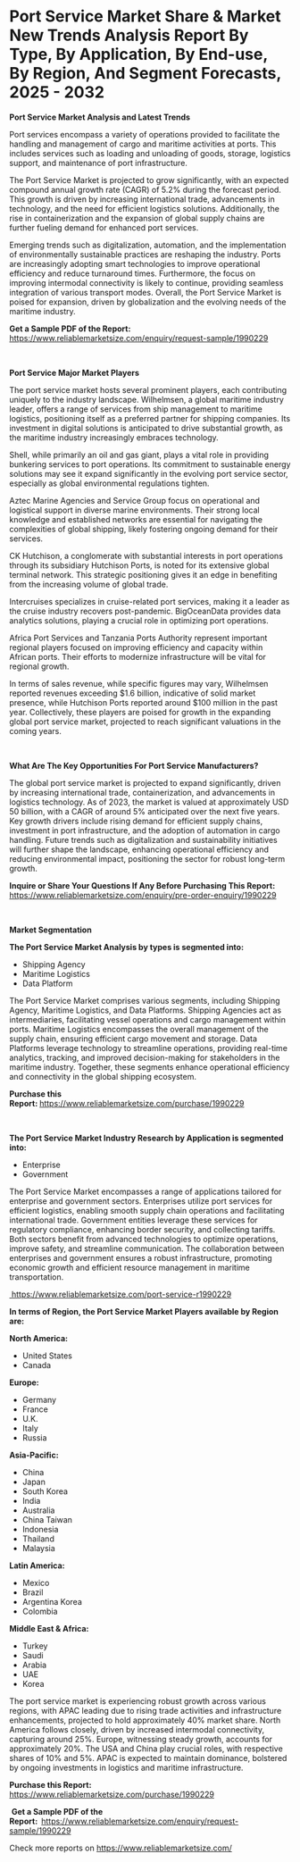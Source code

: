 <p><h1>Port Service Market Share & Market New Trends Analysis Report By Type, By Application, By End-use, By Region, And Segment Forecasts, 2025 - 2032</h1></p><p><strong>Port Service Market Analysis and Latest Trends</strong></p>
<p><p>Port services encompass a variety of operations provided to facilitate the handling and management of cargo and maritime activities at ports. This includes services such as loading and unloading of goods, storage, logistics support, and maintenance of port infrastructure. </p><p>The Port Service Market is projected to grow significantly, with an expected compound annual growth rate (CAGR) of 5.2% during the forecast period. This growth is driven by increasing international trade, advancements in technology, and the need for efficient logistics solutions. Additionally, the rise in containerization and the expansion of global supply chains are further fueling demand for enhanced port services. </p><p>Emerging trends such as digitalization, automation, and the implementation of environmentally sustainable practices are reshaping the industry. Ports are increasingly adopting smart technologies to improve operational efficiency and reduce turnaround times. Furthermore, the focus on improving intermodal connectivity is likely to continue, providing seamless integration of various transport modes. Overall, the Port Service Market is poised for expansion, driven by globalization and the evolving needs of the maritime industry.</p></p>
<p><strong>Get a Sample PDF of the Report:&nbsp;</strong> <a href="https://www.reliablemarketsize.com/enquiry/request-sample/1990229?utm_campaign=1197&utm_medium=2&utm_source=Github&utm_content=ia&utm_term=10032025&utm_id=port-service">https://www.reliablemarketsize.com/enquiry/request-sample/1990229</a></p>
<p>&nbsp;</p>
<p><strong>Port Service Major Market Players</strong></p>
<p><p>The port service market hosts several prominent players, each contributing uniquely to the industry landscape. Wilhelmsen, a global maritime industry leader, offers a range of services from ship management to maritime logistics, positioning itself as a preferred partner for shipping companies. Its investment in digital solutions is anticipated to drive substantial growth, as the maritime industry increasingly embraces technology.</p><p>Shell, while primarily an oil and gas giant, plays a vital role in providing bunkering services to port operations. Its commitment to sustainable energy solutions may see it expand significantly in the evolving port service sector, especially as global environmental regulations tighten.</p><p>Aztec Marine Agencies and Service Group focus on operational and logistical support in diverse marine environments. Their strong local knowledge and established networks are essential for navigating the complexities of global shipping, likely fostering ongoing demand for their services.</p><p>CK Hutchison, a conglomerate with substantial interests in port operations through its subsidiary Hutchison Ports, is noted for its extensive global terminal network. This strategic positioning gives it an edge in benefiting from the increasing volume of global trade.</p><p>Intercruises specializes in cruise-related port services, making it a leader as the cruise industry recovers post-pandemic. BigOceanData provides data analytics solutions, playing a crucial role in optimizing port operations.</p><p>Africa Port Services and Tanzania Ports Authority represent important regional players focused on improving efficiency and capacity within African ports. Their efforts to modernize infrastructure will be vital for regional growth.</p><p>In terms of sales revenue, while specific figures may vary, Wilhelmsen reported revenues exceeding $1.6 billion, indicative of solid market presence, while Hutchison Ports reported around $100 million in the past year. Collectively, these players are poised for growth in the expanding global port service market, projected to reach significant valuations in the coming years.</p></p>
<p>&nbsp;</p>
<p><strong>What Are The Key Opportunities For Port Service Manufacturers?</strong></p>
<p><p>The global port service market is projected to expand significantly, driven by increasing international trade, containerization, and advancements in logistics technology. As of 2023, the market is valued at approximately USD 50 billion, with a CAGR of around 5% anticipated over the next five years. Key growth drivers include rising demand for efficient supply chains, investment in port infrastructure, and the adoption of automation in cargo handling. Future trends such as digitalization and sustainability initiatives will further shape the landscape, enhancing operational efficiency and reducing environmental impact, positioning the sector for robust long-term growth.</p></p>
<p><strong>Inquire or Share Your Questions If Any Before Purchasing This Report:</strong> <a href="https://www.reliablemarketsize.com/enquiry/pre-order-enquiry/1990229?utm_campaign=1197&utm_medium=2&utm_source=Github&utm_content=ia&utm_term=10032025&utm_id=port-service">https://www.reliablemarketsize.com/enquiry/pre-order-enquiry/1990229</a></p>
<p>&nbsp;</p>
<p><strong>Market Segmentation</strong></p>
<p><strong>The Port Service Market Analysis by types is segmented into:</strong></p>
<p><ul><li>Shipping Agency</li><li>Maritime Logistics</li><li>Data Platform</li></ul></p>
<p><p>The Port Service Market comprises various segments, including Shipping Agency, Maritime Logistics, and Data Platforms. Shipping Agencies act as intermediaries, facilitating vessel operations and cargo management within ports. Maritime Logistics encompasses the overall management of the supply chain, ensuring efficient cargo movement and storage. Data Platforms leverage technology to streamline operations, providing real-time analytics, tracking, and improved decision-making for stakeholders in the maritime industry. Together, these segments enhance operational efficiency and connectivity in the global shipping ecosystem.</p></p>
<p><strong>Purchase this Report:&nbsp;</strong><a href="https://www.reliablemarketsize.com/purchase/1990229?utm_campaign=1197&utm_medium=2&utm_source=Github&utm_content=ia&utm_term=10032025&utm_id=port-service">https://www.reliablemarketsize.com/purchase/1990229</a></p>
<p>&nbsp;</p>
<p><strong>The Port Service Market Industry Research by Application is segmented into:</strong></p>
<p><ul><li>Enterprise</li><li>Government</li></ul></p>
<p><p>The Port Service Market encompasses a range of applications tailored for enterprise and government sectors. Enterprises utilize port services for efficient logistics, enabling smooth supply chain operations and facilitating international trade. Government entities leverage these services for regulatory compliance, enhancing border security, and collecting tariffs. Both sectors benefit from advanced technologies to optimize operations, improve safety, and streamline communication. The collaboration between enterprises and government ensures a robust infrastructure, promoting economic growth and efficient resource management in maritime transportation.</p></p>
<p><a href="https://www.reliablemarketsize.com/port-service-r1990229?utm_campaign=1197&utm_medium=2&utm_source=Github&utm_content=ia&utm_term=10032025&utm_id=port-service">&nbsp;https://www.reliablemarketsize.com/port-service-r1990229</a></p>
<p><strong>In terms of Region, the Port Service Market Players available by Region are:</strong></p>
<p>
    <p> <strong> North America: </strong>
        <ul>
            <li>United States</li>
            <li>Canada</li>
        </ul>
        </p> 
    <p> <strong> Europe: </strong>
        <ul>
            <li>Germany</li>
            <li>France</li>
            <li>U.K.</li>
            <li>Italy</li>
            <li>Russia</li>
        </ul>
        </p> 
    <p> <strong> Asia-Pacific: </strong>
        <ul>
            <li>China</li>
            <li>Japan</li>
            <li>South Korea</li>
            <li>India</li>
            <li>Australia</li>
            <li>China Taiwan</li>
            <li>Indonesia</li>
            <li>Thailand</li>
            <li>Malaysia</li>
        </ul>
        </p> 
    <p> <strong> Latin America: </strong>
        <ul>
            <li>Mexico</li>
            <li>Brazil</li>
            <li>Argentina Korea</li>
            <li>Colombia</li>
        </ul>
        </p> 
    <p> <strong> Middle East & Africa: </strong>
        <ul>
            <li>Turkey</li>
            <li>Saudi</li>
            <li>Arabia</li>
            <li>UAE</li>
            <li>Korea</li>
        </ul>
    </p>
    </p>
<p><p>The port service market is experiencing robust growth across various regions, with APAC leading due to rising trade activities and infrastructure enhancements, projected to hold approximately 40% market share. North America follows closely, driven by increased intermodal connectivity, capturing around 25%. Europe, witnessing steady growth, accounts for approximately 20%. The USA and China play crucial roles, with respective shares of 10% and 5%. APAC is expected to maintain dominance, bolstered by ongoing investments in logistics and maritime infrastructure.</p></p>
<p><strong>Purchase this Report: </strong><a href="https://www.reliablemarketsize.com/purchase/1990229?utm_campaign=1197&utm_medium=2&utm_source=Github&utm_content=ia&utm_term=10032025&utm_id=port-service">https://www.reliablemarketsize.com/purchase/1990229</a></p>
<p>&nbsp;<strong>Get a Sample PDF of the Report:&nbsp;&nbsp;</strong><a href="https://www.reliablemarketsize.com/enquiry/request-sample/1990229?utm_campaign=1197&utm_medium=2&utm_source=Github&utm_content=ia&utm_term=10032025&utm_id=port-service">https://www.reliablemarketsize.com/enquiry/request-sample/1990229</a></p>
<p><strong></strong></p>
<p>Check more reports on <a href="https://www.reliablemarketsize.com/?utm_campaign=1197&utm_medium=2&utm_source=Github&utm_content=ia&utm_term=10032025&utm_id=port-service">https://www.reliablemarketsize.com/</a></p>